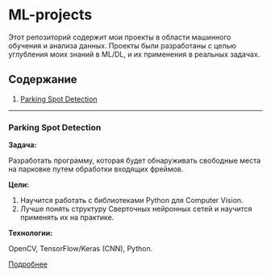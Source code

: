 # ML-projects
Этот репозиторий содержит мои проекты в области машинного обучения и анализа данных. Проекты были разработаны с целью углубления моих знаний в ML/DL, и их применения в реальных задачах.
## Содержание
1. [Parking Spot Detection](#parking-spot-detection)

---

### Parking Spot Detection
**Задача:**

Разработать программу, которая будет обнаруживать свободные места на парковке путем обработки входящих фреймов.

**Цели:** 
1. Научится работать с библиотеками Python для Computer Vision.
2. Лучше понять структуру Сверточных нейронных сетей и научится применять их на практике.

**Технологии:**

OpenCV, TensorFlow/Keras (CNN), Python.

[Подробнее](./parking-spot-detection)
